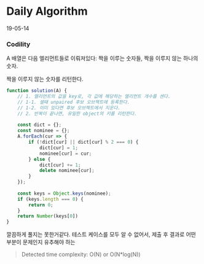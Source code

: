 # Daily Algorithm
19-05-14
### Codility
A 배열은 다음 엘리먼트들로 이뤄져있다: 짝을 이루는 숫자들, 짝을 이루지 않는 하나의 숫자.

짝을 이루지 않는 숫자를 리턴한다.

```js
function solution(A) {
    // 1. 엘리먼트의 값을 key로, 각 값에 해당하는 엘리먼트 개수를 센다.
    // 1-1. 셀때 unpaired 후보 오브젝트에 등록한다.
    // 1-2. 이미 있다면 후보 오브젝트에서 지운다.
    // 2. 반복이 끝나면, 유일한 object의 키를 리턴한다.
    
    const dict = {};
    const nominee = {};
    A.forEach(cur => {
        if (!dict[cur] || dict[cur] % 2 === 0) {
            dict[cur] = 1;
            nominee[cur] = cur;
        } else {
            dict[cur] += 1;
            delete nominee[cur];
        }
    });
    
    const keys = Object.keys(nominee);
    if (keys.length === 0) {
        return 0;
    }
    return Number(keys[0])
}
```

깔끔하게 풀지는 못한거같다. 테스트 케이스를 모두 알 수 없어서, 제출 후 결과로 어떤부분이 문제인지 유추해야 하는

> Detected time complexity: O(N) or O(N*log(N))
<!--stackedit_data:
eyJoaXN0b3J5IjpbNzAyNjUwODEsLTIwMTUyMTg4NDEsNjMzMj
I4ODQ5LDI4MDg0NDcyMV19
-->
